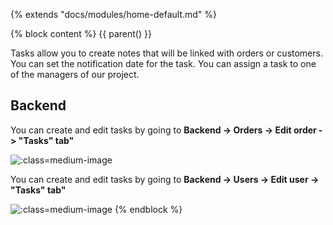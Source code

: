 {% extends "docs/modules/home-default.md" %}

{% block content %}
{{ parent() }}

Tasks allow you to create notes that will be linked with orders or customers.
You can set the notification date for the task.
You can assign a task to one of the managers of our project.

## Backend

You can create and edit tasks by going to **Backend -> Orders -> Edit order -> "Tasks" tab"**

![](./../../assets/images/backend-task-1.png ':class=medium-image')

You can create and edit tasks by going to **Backend -> Users -> Edit user -> "Tasks" tab"**

![](./../../assets/images/backend-task-2.png ':class=medium-image')
{% endblock %}
